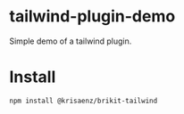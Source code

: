 # tailwind-plugin-demo

Simple demo of a tailwind plugin.

# Install
`npm install @krisaenz/brikit-tailwind`
